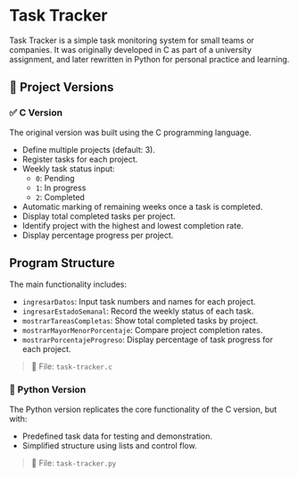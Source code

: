 # Task Tracker

Task Tracker is a simple task monitoring system for small teams or companies. It was originally developed in C as part of a university assignment, and later rewritten in Python for personal practice and learning.

## 📌 Project Versions

### ✅ C Version

The original version was built using the C programming language.

- Define multiple projects (default: 3).
- Register tasks for each project.
- Weekly task status input:
  - `0`: Pending
  - `1`: In progress
  - `2`: Completed
- Automatic marking of remaining weeks once a task is completed.
- Display total completed tasks per project.
- Identify project with the highest and lowest completion rate.
- Display percentage progress per project.

## Program Structure

The main functionality includes:

- `ingresarDatos`: Input task numbers and names for each project.
- `ingresarEstadoSemanal`: Record the weekly status of each task.
- `mostrarTareasCompletas`: Show total completed tasks by project.
- `mostrarMayorMenorPorcentaje`: Compare project completion rates.
- `mostrarPorcentajeProgreso`: Display percentage of task progress for each project.

> 📂 File: `task-tracker.c`

### 🐍 Python Version

The Python version replicates the core functionality of the C version, but with:
- Predefined task data for testing and demonstration.
- Simplified structure using lists and control flow.

> 📂 File: `task-tracker.py`
